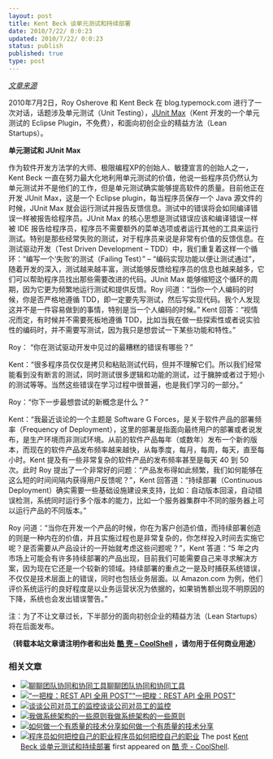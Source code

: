 ```yaml
---
layout: post
title: Kent Beck 谈单元测试和持续部署
date: 2010/7/22/ 0:0:23
updated: 2010/7/22/ 0:0:23
status: publish
published: true
type: post
---
```


*[文章来源](http://blog.typemock.com/2010/07/video-kent-beck-on-junit-max-and-lean.html)*


2010年7月2日，Roy Osherove 和 Kent Beck 在 blog.typemock.com 进行了一次对话，话题涉及单元测试（Unit Testing），[JUnit Max](http://www.threeriversinstitute.org/junitmax/)（Kent 开发的一个单元测试的 Eclipse Plugin，不免费），和面向初创企业的精益方法（Lean Startups）。


**单元测试和 JUnit Max**  

作为软件开发方法学的大师、极限编程XP的创始人、敏捷宣言的创始人之一，Kent Beck 一直在努力最大化地利用单元测试的价值，他说一些程序员仍然认为单元测试并不是他们的工作，但是单元测试确实能够提高软件的质量。目前他正在开发 JUnit Max，这是一个 Eclipse plugin，每当程序员保存一个 Java 源文件的时候，JUnit Max 就会运行测试并报告反馈信息。测试中的错误将会如同编译错误一样被报告给程序员。JUnit Max 的核心思想是测试错误应该和编译错误一样被 IDE 报告给程序员，程序员不需要额外的菜单选项或者运行其他的工具来运行测试。特别是那些经常失败的测试，对于程序员来说是非常有价值的反馈信息。在测试驱动开发（Test Driven Development – TDD）中，我们重复着这样一个循环：“编写一个‘失败’的测试（Failing Test）” – “编码实现功能以便让测试通过”，随着开发的深入，测试越来越丰富，测试能够反馈给程序员的信息也越来越多，它们可以帮助程序员找出那些需要改进的代码。JUnit Max 能够缩短这个循环的周期，因为它更为频繁地运行测试和提供反馈。Roy 问道：“当你一个人编码的时候，你是否严格地遵循 TDD，即一定要先写测试，然后写实现代码。我个人发现这并不是一件容易做到的事情，特别是当一个人编码的时候。” Kent 回答：“视情况而定，有时候并不需要死板地遵循 TDD，比如当我在做一些探索性或者说实验性的编码时，并不需要写测试，因为我只是想尝试一下某些功能和特性。”



Roy： “你在测试驱动开发中见过的最糟糕的错误有哪些？”  

Kent：“很多程序员仅仅是拷贝和粘贴测试代码，但并不理解它们。所以我们经常能看到没有断言的测试，同时测试很多逻辑和功能的测试，过于臃肿或者过于短小的测试等等。当然这些错误在学习过程中很普遍，也是我们学习的一部分。”


Roy：“你下一步最想尝试的新概念是什么？”  

Kent：“我最近谈论的一个主题是 Software G Forces，是关于软件产品的部署频率（Frequency of Deployment），这里的部署是指面向最终用户的部署或者说发布，是生产环境而非测试环境。从前的软件产品每年（或数年）发布一个新的版本，而现在的软件产品发布频率越来越快，从每季度，每月，每周，每天，直至每小时。Kent 提及有一些非常复杂的软件产品的发布频率甚至是每天 40 到 50 次。此时 Roy 提出了一个非常好的问题：“产品发布得如此频繁，我们如何能够在这么短的时间间隔内获得用户反馈呢？”，Kent 回答道：“持续部署（Continuous Deployment）确实需要一些基础设施建设来支持，比如：自动版本回滚，自动错误检测，系统同时运行多个版本的能力，比如一个服务器集群中不同的服务器上可以运行产品的不同版本。”


Roy 问道：“当你在开发一个产品的时候，你在为客户创造价值，而持续部署创造的则是一种内在的价值，并且实施过程也是非常复杂的，你怎样投入时间去实施它呢？是否需要从产品设计的一开始就考虑这些问题呢？”，Kent 答道：“5 年之内市场上可能会有许多持续部署的产品出现，目前我们可能需要自己来寻求解决方案，因为现在它还是一个较新的领域。持续部署的重点之一是及时捕获系统错误，不仅仅是技术层面上的错误，同时也包括业务层面。以 Amazon.com 为例，他们评价系统运行的良好程度是以业务运营状况为依据的，如果销售额出现不明原因的下降，系统也会发出错误警告。”


注：为了不让文章过长，下半部分的面向初创企业的精益方法（Lean Startups）将在后面发布。



**（转载本站文章请注明作者和出处 [酷 壳 – CoolShell](https://coolshell.cn/) ，请勿用于任何商业用途）**



### 相关文章

* [![聊聊团队协同和协同工具](https://coolshell.cn/wp-content/uploads/2022/10/communication-150x150.png)](https://coolshell.cn/articles/22298.html)[聊聊团队协同和协同工具](https://coolshell.cn/articles/22298.html)
* [![“一把梭：REST API 全用 POST”](https://coolshell.cn/wp-content/uploads/2022/02/http_method-150x150.png)](https://coolshell.cn/articles/22173.html)[“一把梭：REST API 全用 POST”](https://coolshell.cn/articles/22173.html)
* [![谈谈公司对员工的监控](https://coolshell.cn/wp-content/uploads/2022/02/monitoring-150x150.jpeg)](https://coolshell.cn/articles/22157.html)[谈谈公司对员工的监控](https://coolshell.cn/articles/22157.html)
* [![我做系统架构的一些原则](https://coolshell.cn/wp-content/uploads/2021/12/bachelor-mechanical-eng-icon@72x-150x150.png)](https://coolshell.cn/articles/21672.html)[我做系统架构的一些原则](https://coolshell.cn/articles/21672.html)
* [![如何做一个有质量的技术分享](https://coolshell.cn/wp-content/uploads/2021/07/knowledge_sharing-300x169-1-150x150.jpeg)](https://coolshell.cn/articles/21589.html)[如何做一个有质量的技术分享](https://coolshell.cn/articles/21589.html)
* [![程序员如何把控自己的职业](https://coolshell.cn/wp-content/uploads/2020/08/programmer.01-e1596792460687-150x150.png)](https://coolshell.cn/articles/20977.html)[程序员如何把控自己的职业](https://coolshell.cn/articles/20977.html)
The post [Kent Beck 谈单元测试和持续部署](https://coolshell.cn/articles/2681.html) first appeared on [酷 壳 - CoolShell](https://coolshell.cn).